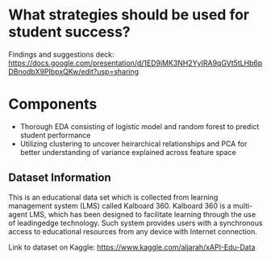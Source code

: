 # What strategies should be used for student success?

Findings and suggestions deck: https://docs.google.com/presentation/d/1ED9jMK3NH2YyIRA9qGVt5tLHb6pDBnodbX9PIbpxQKw/edit?usp=sharing

# Components

- Thorough EDA consisting of logistic model and random forest to predict student performance
- Utilizing clustering to uncover heirarchical relationships and PCA for better understanding of variance explained across feature space

## Dataset Information

This is an educational data set which is collected from learning management system (LMS) called Kalboard 360. Kalboard 360 is a multi-agent LMS, which has been designed to facilitate learning through the use of leading­edge technology. Such system provides users with a synchronous access to educational resources from any device with Internet connection.

Link to dataset on Kaggle: https://www.kaggle.com/aljarah/xAPI-Edu-Data
